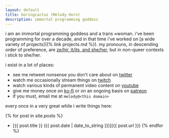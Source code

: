 ```yaml
---
layout: default
title: boringcactus (Melody Horn)
description: immortal programming goddess
---
```


i am an immortal programming goddess and a trans ≈woman.
i've been programming for over a decade, and in that time i've worked on [a wide variety of projects]({% link projects.md %}).
my pronouns, in descending order of preference, are [ze/hir, it/its, and she/her](https://pronoun.is/ze/hir?or=it&or=she), but in non-queer contexts i stick to she/her.

i exist in a lot of places:
- see me retweet nonsense you don't care about on [twitter](https://twitter.com/boring_cactus)
- watch me occasionally stream things on [twitch](https://www.twitch.tv/boringcactus)
- watch various kinds of permanent video content on [youtube](https://www.youtube.com/channel/UCw0N-UmLylMSnCtHZ7vagBw)
- give me money once on [ko-fi](https://ko-fi.com/boringcactus) or on an ongoing basis on [patreon](https://www.patreon.com/boringcactus)
- if you must, email me at `melody@<this domain>`

every once in a very great while i write things here:

{% for post in site.posts %}
- [{{ post.title }} ({{ post.date | date_to_string }})]({{ post.url }})
{% endfor %}

